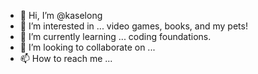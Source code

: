 - 👋 Hi, I’m @kaselong
- 👀 I’m interested in ... video games, books, and my pets!
- 🌱 I’m currently learning ... coding foundations.
- 💞️ I’m looking to collaborate on ...
- 📫 How to reach me ...

<!---
kaselong/kaselong is a ✨ special ✨ repository because its `README.md` (this file) appears on your GitHub profile.
You can click the Preview link to take a look at your changes.
--->
